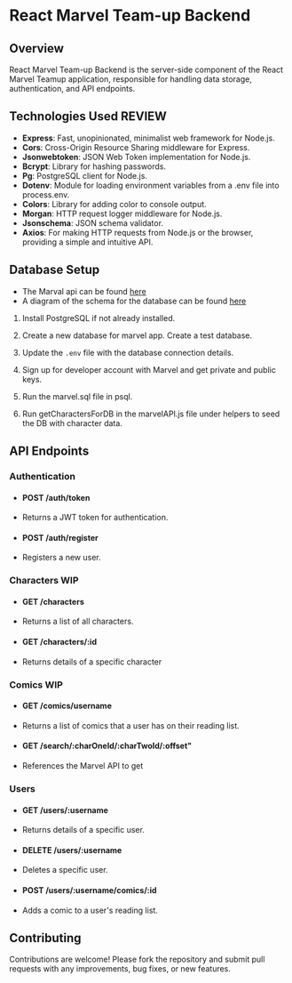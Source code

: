 # React Marvel Team-up Backend

## Overview

React Marvel Team-up Backend is the server-side component of the React Marvel Teamup application, responsible for handling data storage, authentication, and API endpoints.

## Technologies Used **REVIEW**

- **Express**: Fast, unopinionated, minimalist web framework for Node.js.
- **Cors**: Cross-Origin Resource Sharing middleware for Express.
- **Jsonwebtoken**: JSON Web Token implementation for Node.js.
- **Bcrypt**: Library for hashing passwords.
- **Pg**: PostgreSQL client for Node.js.
- **Dotenv**: Module for loading environment variables from a .env file into process.env.
- **Colors**: Library for adding color to console output.
- **Morgan**: HTTP request logger middleware for Node.js.
- **Jsonschema**: JSON schema validator.
- **Axios**: For making HTTP requests from Node.js or the browser, providing a simple and intuitive API.


## Database Setup

- The Marval api can be found [here](https://developer.marvel.com/)
- A diagram of the schema for the database can be found [here](https://app.quickdatabasediagrams.com/#/d/6FJbjZ)

1. Install PostgreSQL if not already installed.

2. Create a new database for marvel app. Create a test database.

3. Update the `.env` file with the database connection details.

4. Sign up for developer account with Marvel and get private and public keys. 

5. Run the marvel.sql file in psql. 

6. Run getCharactersForDB in the marvelAPI.js file under helpers to seed the DB with character data. 


## API Endpoints

  

### Authentication

  

- #### POST /auth/token

- Returns a JWT token for authentication.

  

- #### POST /auth/register

- Registers a new user.

  

### Characters WIP
  

- #### GET /characters

- Returns a list of all characters.

  

- #### GET /characters/:id

- Returns details of a specific character


  

### Comics WIP


- #### GET /comics/username

- Returns a list of comics that a user has on their reading list. 

  

- #### GET /search/:charOneId/:charTwoId/:offset"

- References the Marvel API to get 

  


  

### Users

  

- #### GET /users/:username

- Returns details of a specific user.

  

- #### DELETE /users/:username

- Deletes a specific user.

  

- #### POST /users/:username/comics/:id

- Adds a comic to a user's reading list. 


## Contributing

Contributions are welcome! Please fork the repository and submit pull requests with any improvements, bug fixes, or new features.

